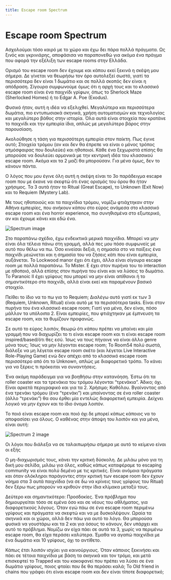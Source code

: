 ```yaml
---
title: Escape room Spectrum
---
```


<div class="uk-container uk-container-center uk-margin-large-bottom uk-margin-large-top">
<h1>Escape room Spectrum</h1>
  <p>Ασχολούμαι τόσο καιρό με το χώρο και έχω δει πάρα πολλά πράγματα. Ως ξινός και γκρινιάρης, αποφάσισα να παραπονεθώ για ακόμα ένα πράγμα που αφορά την εξέλιξη των escape 
  rooms στην Ελλάδα.</p><p>

Ορισμό του escape room δεν έχουμε και κάπου εκεί ξεκινά η σκέψη μου σήμερα. Δε γίνεται να θεωρήσω τον όρο αυτολεξεί σωστό, γιατί τα περισσότερα δεν είναι 1 δωμάτιο και σε πολλά
σκοπός δεν είναι η απόδραση. Σίγουρα συμφωνούμε όμως ότι η αρχή τους και το κλασσικό escape room είναι ένα παιχνίδι γρίφων, όπως το Sherlock Maze (Sherlocked Homes)
ή το Edgar A. Poe (Exodus).</p><p>

Φυσικό ήταν, αυτή η ιδέα να εξελιχθεί. Μεγαλύτερα και περισσότερα δωμάτια, πιο εντυπωσιακά σκηνικά, χρήση αυτοματισμών και τεχνολογίας και μεγαλύτερο βάθος στην ιστορία.
Όλα αυτά είναι στοιχεία που κρατάνε το παιχνίδι και την εμπειρία ίδια, απλώς με μεγαλύτερο βάρος στην παρουσίαση.

</p><p>
Ακολούθησε η τάση για περισσότερη εμπειρία στον παίκτη. Πως έγινε αυτό; Στοιχεία τρόμου (αν και δεν θα έπρεπε να είναι ο μόνος τρόπος ατμόσφαιρας που δουλεύει) και ηθοποιοί. 
Κάθε ένα ξεχωριστά επίσης θα μπορούσε να δουλεύει αρμονικά με την κεντρική ιδέα του κλασσικού escape room. Ακόμα και τα 2 μαζί θα μπορούσαν. Για μένα όμως, δεν το κάνουν πάντα.
</p><p>
Ο λόγος που μου έγινε όλη αυτή η σκέψη είναι το 3ο παράδειγμα escape room που με έκανε να σκεφτώ ότι ένας ορισμός του όρου θα ήταν χρήσιμος. Τα 3 αυτά ήταν το
 Ritual (Great Escape), το Unknown (Exit Now) και το Requiem (Mystery Lab). 
</p><p>
Με τους ηθοποιούς και τα παιχνίδια τρόμου, νομίζω φτιάχτηκαν στην Αθήνα εμπειρίες, που ανήκουν κάπου στο εύρος ανάμεσα στο κλασσικό escape room και ένα horror experience, 
πιο συνηθισμένα στο εξωτερικό, αν και έχουμε κάνει και εδώ ένα. </p>
<img src="spectrum/spectrum.jpg" alt="Spectrum image" class="uk-width-medium-2-3">
<p>Στο παραπάνω σχέδιο, έχω ενδεικτικά μερικά παιχνίδια. Μπορεί να μην είναι όλα τέλεια πάνω στη γραμμή, αλλά πες μου πόσο συμφωνείς με αυτό που θέλω να πω. 
Όσο κινείσαι δεξιά, η σημασία στο να παίξεις ένα παιχνίδι μειώνεται και η σημασία του να ζήσεις κάτι που είναι εμπειρία, αυξάνεται. Το Lockwood manor έχει ότι έχει,
 άλλα είναι σίγουρα escape room με πολλά παραπάνω. Το Mister. E έχει στον πυρήνα του το interaction με ηθοποιό, αλλά επίσης στον πυρήνα του είναι και να λύσεις το δωμάτιο.
 Το Paranoic II έχει γρίφους που μπορεί να μην είναι απίθανοι ή το σημαντικότερο στο παιχνίδι, αλλά είναι εκεί και παραμένουν βασικό στοιχείο.
</p><p>
Πείθει το ίδιο να το πω για το Requiem; Διαλέγω αυτό γιατί εκ των 3 (Requiem, Unknown, Ritual) είναι αυτό με τα περισσότερα tasks. Είναι στον πυρήνα του ένα κλασσικό
 escape room; Γιατί για μένα, δεν είναι, πόσο μάλλον τα υπόλοιπα 2. Είναι εμπειρίες, που φτιάχτηκαν με έμπνευση τα escape room, και τα θυμίζουν προφανώς. 
</p><p>

Σε αυτό το εύρος λοιπόν, θεωρώ ότι κάπου πρέπει να μπαίνει και μία γραμμή που να διαχωρίζει το τι είναι escape room και τι είναι escape room inspired/based/ότι θες εσύ.
Ίσως να τους πήγαινε να είναι άλλο genre μόνα τους; Ίσως να μην λέγονται escape room; To Room54 πολύ σωστά, διάλεξε να μη λέγεται escape room σκέτο
(και λέγεται Live Interactive Role-Playing Game) ενώ δεν απέχει από το κλασσικό escape room περισσότερο από ότι το Unknown, απλώς με διαφορετικό τρόπο. Το κάνει για να
ξέρεις τι πρόκειται να συναντήσεις.

</p><p>
Ένα ακόμη παράδειγμα για να βοηθήσω στην κατανόηση. Έστω ότι τα roller coaster και τα τρενάκια του τρόμου λέγονται “τρενάκια”. Άδικο; όχι. Είναι αρκετά περιγραφικό και 
για τα 2. Χρήσιμο; Καθόλου. Βγαίνοντας από ένα τρενάκι τρόμου (ένα “τρενάκι”) και μπαίνοντας σε ένα roller coaster (άλλο “τρενάκι”) θα σου έρθει μία εντελώς διαφορετική 
εμπειρία. Δείχνει λογικό να μην έχουν και το ίδιο όνομα λοιπόν.
</p><p>
Το ποιό είναι escape room και ποιό όχι δε μπορεί κάπως κάποιος να το αποφασίσει για όλους. Ο καθένας στην άποψη του λοιπόν και για μένα, είναι αυτή: </p>
<img src="spectrum/spectrum2.jpg" alt="Spectrum 2 image" class="uk-width-medium-2-3">
<p>Οι λόγοι που διάλεξα να σε ταλαιπωρήσω σήμερα με αυτό το κείμενο είναι οι εξής
</p><p>
Ο μη-διαχωρισμός τους, κάνει την κριτική δύσκολη. Δε μιλάω μόνο για τη δική μου σελίδα, μιλάω για όλες, καθώς κάπως καταφέραμε το escaping community να είναι πολύ δεμένο
 με τις κριτικές. Είναι ανόμοια πράγματα και όταν ολόκληροι παράγοντες στην κριτική των escape room δεν έχουν νόημα στα 3 αυτά παιχνίδια (να σε δω να κρίνεις τους γρίφους
 του Ritual) δεν ξέρω πως μπορούν να κριθούν στην ίδια κλίμακα μεταξύ τους.
</p><p>
Δεύτερο και σημαντικότερο: Προσδοκίες. Ένα πρόβλημα που δημιουργείται τόσο σε εμένα όσο και σε νέους του αθλήματος, για διαφορετικούς λόγους. Όταν εγώ πάω σε ένα escape 
room περιμένω γρίφους και πράγματα να σκεφτώ και να με δυσκολέψουν. Ωραία τα σκηνικά και οι χώροι, αλλά δεν πάω για αυτό το λόγο. Θα μπορούσα φυσικά να γουστάρω και τα 2 
και για όσους το κάνουν, δεν υπάρχει και αυτό το πρόβλημα. Νομίζω αν είχα πάει σε αυτά τα 3, χωρίς να περιμένω escape room, θα είχα περάσει καλύτερα. Έμαθα να αγαπώ παιχνίδια
 με ένα δωμάτιο και 10 γρίφους, όχι το αντίθετο.
</p><p>
Κάπως έτσι λοιπόν ισχύει για καινούργιους. Όταν κάποιος ξεκινήσει και πάει σε τέτοια παιχνίδια με βάση τα σκηνικά και τον τρόμο, και μετά επισκεφτεί το Trapped και του 
κακοφανεί που πρέπει να λύσει σε ένα δωμάτιο γρίφους, ποιος φταίει που δε θα περάσει καλά; Το Old friend in chains που γράφει ότι είναι escape room και δεν είναι τίποτε 
διαφορετικό;

</p>
</div>
